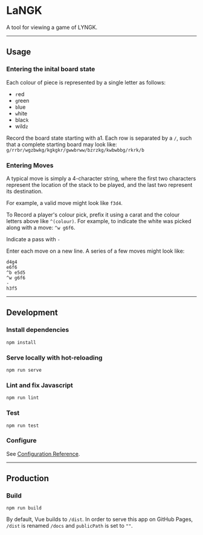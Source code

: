 # LaNGK

A tool for viewing a game of LYNGK.

---

## Usage

### Entering the inital board state

Each colour of piece is represented by a single letter as follows:
- `r`ed
- `g`reen
- `b`lue
- `w`hite
- blac`k`
- wild`z`

Record the board state starting with a1. Each row is separated by a `/`, such that a complete starting board may look like:
`g/rrbr/wgzbwkg/kgkgkr/gwwbrww/bzrzkg/kwbwbbg/rkrk/b`

### Entering Moves

A typical move is simply a 4-character string, where the first two characters represent the location of the stack to be played, and the last two represent its destination.

For example, a valid move might look like `f3d4`.

To Record a player's colour pick, prefix it using a carat and the colour letters above like `^(colour)`. For example, to indicate the white was picked along with a move: `^w g6f6`.

Indicate a pass with `-`

Enter each move on a new line. A series of a few moves might look like:
```
d4g4
e6f6
^b e5d5
^w g6f6
-
h3f5
```

---

## Development

### Install dependencies
```
npm install
```

### Serve locally with hot-reloading
```
npm run serve
```

### Lint and fix Javascript
```
npm run lint
```

### Test
```
npm run test
```

### Configure
See [Configuration Reference](https://cli.vuejs.org/config/).

---

## Production

### Build
```
npm run build
```
By default, Vue builds to `/dist`. In order to serve this app on GitHub Pages, `/dist` is renamed `/docs` and `publicPath` is set to `""`.

